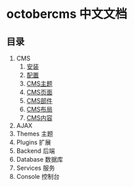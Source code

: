 # octobercms 中文文档
## 目录
1. CMS
    1. [安装](setup-installation.md)
    1. [配置](setup-configuration.md)
    1. [CMS主题](cms-themes.md)
    1. [CMS页面](cms-pages.md)
    1. [CMS部件](cms-partials.md)
    1. [CMS布局](cms-layouts.md)
    1. [CMS内容](cms-content.md)
1. AJAX
1. Themes 主题
1. Plugins 扩展
1. Backend 后端
1. Database 数据库
1. Services 服务
1. Console 控制台